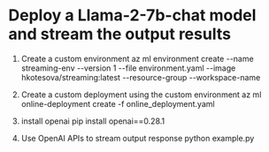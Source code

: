 # Deploy a Llama-2-7b-chat model and stream the output results

1. Create a custom environment 
    az ml environment create --name streaming-env --version 1 --file environment.yaml  --image hkotesova/streaming:latest --resource-group <resource-group-name> --workspace-name <workspace-name>

2. Create a custom deployment using the custom environment
    az ml online-deployment create -f online_deployment.yaml

3. install openai
    pip install openai==0.28.1

3. Use OpenAI APIs to stream output response
    python example.py